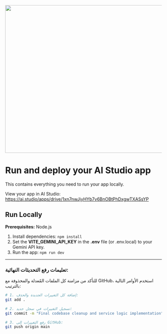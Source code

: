 <div align="center">
<img width="1200" height="475" alt="GHBanner" src="https://github.com/user-attachments/assets/0aa67016-6eaf-458a-adb2-6e31a0763ed6" />
</div>

# Run and deploy your AI Studio app

This contains everything you need to run your app locally.

View your app in AI Studio: https://ai.studio/apps/drive/1xn7nwJjyHYb7v6BnOBtPhDxgwTXASsYP

## Run Locally

**Prerequisites:** Node.js

1. Install dependencies:
   `npm install`
2. Set the **VITE_GEMINI_API_KEY** in the **.env** file (or .env.local) to your Gemini API key.
3. Run the app:
   `npm run dev`

---
### تعليمات رفع التحديثات النهائية:

للتأكد من مزامنة كل الملفات المُعدلة والمحذوفة مع GitHub، استخدم الأوامر التالية بالترتيب:

```bash
# 1. إضافة كل التغييرات الجديدة والحذف:
git add .

# 2. تسجيل التغييرات في سجل جديد:
git commit -m "Final codebase cleanup and service logic implementation"

# 3. رفع التغييرات إلى GitHub:
git push origin main